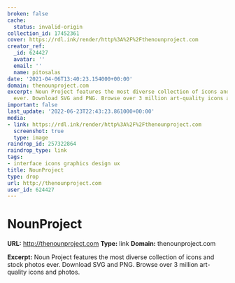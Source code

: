 ```yaml
---
broken: false
cache:
  status: invalid-origin
collection_id: 17452361
cover: https://rdl.ink/render/http%3A%2F%2Fthenounproject.com
creator_ref:
  _id: 624427
  avatar: ''
  email: ''
  name: pitosalas
date: '2021-04-06T13:40:23.154000+00:00'
domain: thenounproject.com
excerpt: Noun Project features the most diverse collection of icons and stock photos
  ever. Download SVG and PNG. Browse over 3 million art-quality icons and photos.
important: false
last_update: '2022-06-23T22:43:23.861000+00:00'
media:
- link: https://rdl.ink/render/http%3A%2F%2Fthenounproject.com
  screenshot: true
  type: image
raindrop_id: 257322864
raindrop_type: link
tags:
- interface icons graphics design ux
title: NounProject
type: drop
url: http://thenounproject.com
user_id: 624427
---
```


# NounProject

**URL:** http://thenounproject.com
**Type:** link
**Domain:** thenounproject.com

**Excerpt:** Noun Project features the most diverse collection of icons and stock photos ever. Download SVG and PNG. Browse over 3 million art-quality icons and photos.

